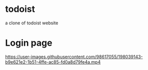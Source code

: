 # todoist
a clone of todoist website


# Login page

https://user-images.githubusercontent.com/98617055/198039143-b9e621e2-1b51-4ffe-ac85-fd0a8d79fe4a.mp4

